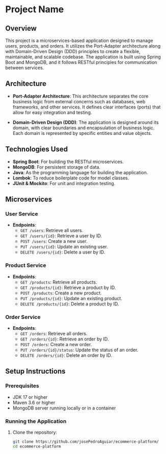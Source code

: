 # Project Name

## Overview

This project is a microservices-based application designed to manage users, products, and orders. It utilizes the Port-Adapter architecture along with Domain-Driven Design (DDD) principles to create a flexible, maintainable, and scalable codebase. The application is built using Spring Boot and MongoDB, and it follows RESTful principles for communication between services.

## Architecture

- **Port-Adapter Architecture**: This architecture separates the core business logic from external concerns such as databases, web frameworks, and other services. It defines clear interfaces (ports) that allow for easy integration and testing.
  
- **Domain-Driven Design (DDD)**: The application is designed around its domain, with clear boundaries and encapsulation of business logic. Each domain is represented by specific entities and value objects.

## Technologies Used

- **Spring Boot**: For building the RESTful microservices.
- **MongoDB**: For persistent storage of data.
- **Java**: As the programming language for building the application.
- **Lombok**: To reduce boilerplate code for model classes.
- **JUnit & Mockito**: For unit and integration testing.

## Microservices

### User Service

- **Endpoints**: 
  - `GET /users`: Retrieve all users.
  - `GET /users/{id}`: Retrieve a user by ID.
  - `POST /users`: Create a new user.
  - `PUT /users/{id}`: Update an existing user.
  - `DELETE /users/{id}`: Delete a user by ID.

### Product Service

- **Endpoints**: 
  - `GET /products`: Retrieve all products.
  - `GET /products/{id}`: Retrieve a product by ID.
  - `POST /products`: Create a new product.
  - `PUT /products/{id}`: Update an existing product.
  - `DELETE /products/{id}`: Delete a product by ID.

### Order Service

- **Endpoints**: 
  - `GET /orders`: Retrieve all orders.
  - `GET /orders/{id}`: Retrieve an order by ID.
  - `POST /orders`: Create a new order.
  - `PUT /orders/{id}/status`: Update the status of an order.
  - `DELETE /orders/{id}`: Delete an order by ID.

## Setup Instructions

### Prerequisites

- JDK 17 or higher
- Maven 3.6 or higher
- MongoDB server running locally or in a container

### Running the Application

1. Clone the repository:
   ```bash
   git clone https://github.com/josePedroAguiar/ecommerce-platform/
   cd ecommerce-platform
